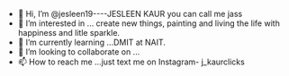 - 👋 Hi, I’m @jesleen19----JESLEEN KAUR you can call me jass
- 👀 I’m interested in ... create new things, painting and living the life with happiness and litle sparkle. 
- 🌱 I’m currently learning ...DMIT at NAIT.
- 💞️ I’m looking to collaborate on ...
- 📫 How to reach me ...just text me on Instagram- j_kaurclicks

<!---
jesleen19/jesleen19 is a ✨ special ✨ repository because its `README.md` (this file) appears on your GitHub profile.
You can click the Preview link to take a look at your changes.
--->
